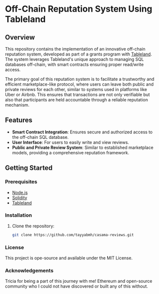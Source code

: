 # Off-Chain Reputation System Using Tableland

## Overview
This repository contains the implementation of an innovative off-chain reputation system, developed as part of a grants program with [Tableland](https://www.tableland.xyz). The system leverages Tableland's unique approach to managing SQL databases off-chain, with smart contracts ensuring proper read/write access.

The primary goal of this reputation system is to facilitate a trustworthy and efficient marketplace-like protocol, where users can leave both public and private reviews for each other, similar to systems used in platforms like Uber or Airbnb. This ensures that transactions are not only verifiable but also that participants are held accountable through a reliable reputation mechanism.

## Features
- **Smart Contract Integration**: Ensures secure and authorized access to the off-chain SQL database.
- **User Interface**: For users to easily write and view reviews.
- **Public and Private Review System**: Similar to established marketplace models, providing a comprehensive reputation framework.

## Getting Started
### Prerequisites
- [Node.js](https://nodejs.org/)
- [Solidity](https://docs.soliditylang.org/en/v0.8.13/)
- [Tableland](https://www.tableland.xyz/documentation)

### Installation
1. Clone the repository:
   ```bash
   git clone https://github.com/tayyabmh/casama-reviews.git
    ```

### License
This project is ope-source and available under the MIT License.

### Acknowledgements
Tricia for being a part of this journey with me!
Ethereum and open-source community who I could not have discovered or built any of this without.
